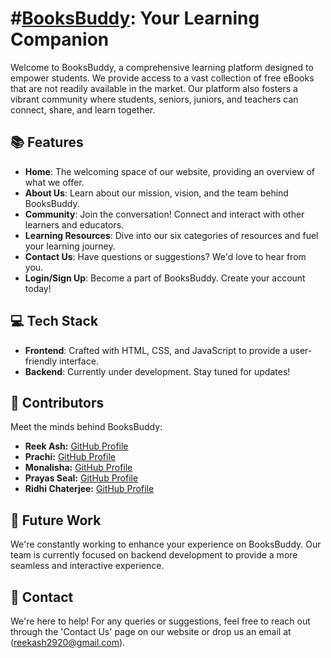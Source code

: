 # #[BooksBuddy](https://reek-ash.github.io/BooksBuddy/): Your Learning Companion

Welcome to BooksBuddy, a comprehensive learning platform designed to empower students. We provide access to a vast collection of free eBooks that are not readily available in the market. Our platform also fosters a vibrant community where students, seniors, juniors, and teachers can connect, share, and learn together.

## 📚 Features

- **Home**: The welcoming space of our website, providing an overview of what we offer.
- **About Us**: Learn about our mission, vision, and the team behind BooksBuddy.
- **Community**: Join the conversation! Connect and interact with other learners and educators.
- **Learning Resources**: Dive into our six categories of resources and fuel your learning journey.
- **Contact Us**: Have questions or suggestions? We'd love to hear from you.
- **Login/Sign Up**: Become a part of BooksBuddy. Create your account today!

## 💻 Tech Stack

- **Frontend**: Crafted with HTML, CSS, and JavaScript to provide a user-friendly interface.
- **Backend**: Currently under development. Stay tuned for updates!

## 👥 Contributors

Meet the minds behind BooksBuddy:

- **Reek Ash:** [GitHub Profile](https://github.com/Reek-ash)
- **Prachi:** [GitHub Profile](https://github.com/prachiii257)
- **Monalisha:** [GitHub Profile](https://github.com/Monalisha24)
- **Prayas Seal:** [GitHub Profile](https://github.com/Prayas10)
- **Ridhi Chaterjee:** [GitHub Profile](https://github.com/Riddhi667)

## 🚀 Future Work

We're constantly working to enhance your experience on BooksBuddy. Our team is currently focused on backend development to provide a more seamless and interactive experience.

## 📧 Contact

We're here to help! For any queries or suggestions, feel free to reach out through the 'Contact Us' page on our website or drop us an email at (reekash2920@gmail.com).
